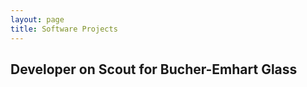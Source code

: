 ```yaml
---
layout: page
title: Software Projects
---
```




## Developer on Scout for Bucher-Emhart Glass

## 
